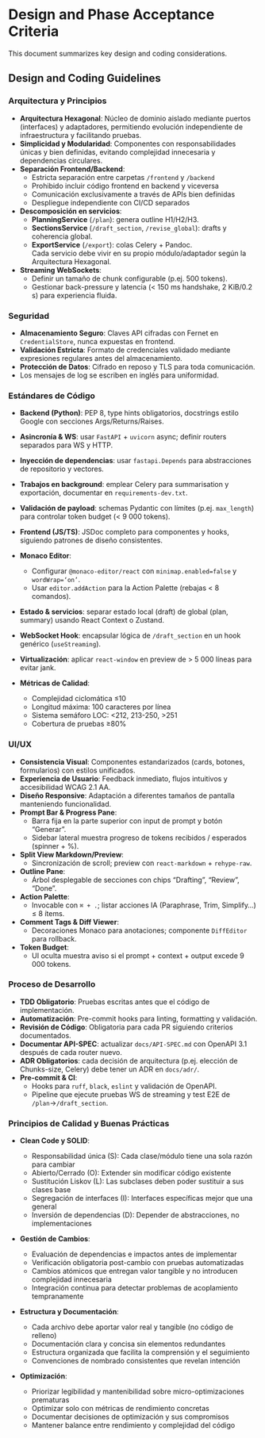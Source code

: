 # Design and Phase Acceptance Criteria

This document summarizes key design and coding considerations.

## Design and Coding Guidelines

### Arquitectura y Principios
- **Arquitectura Hexagonal**: Núcleo de dominio aislado mediante puertos (interfaces) y adaptadores, permitiendo evolución independiente de infraestructura y facilitando pruebas.
- **Simplicidad y Modularidad**: Componentes con responsabilidades únicas y bien definidas, evitando complejidad innecesaria y dependencias circulares.
- **Separación Frontend/Backend**: 
  - Estricta separación entre carpetas `/frontend` y `/backend`
  - Prohibido incluir código frontend en backend y viceversa
  - Comunicación exclusivamente a través de APIs bien definidas
  - Despliegue independiente con CI/CD separados
- **Descomposición en servicios**:  
  - **PlanningService** (`/plan`): genera outline H1/H2/H3.  
  - **SectionsService** (`/draft_section`, `/revise_global`): drafts y coherencia global.  
  - **ExportService** (`/export`): colas Celery + Pandoc.  
  Cada servicio debe vivir en su propio módulo/adaptador según la Arquitectura Hexagonal.  
- **Streaming WebSockets**:  
  - Definir un tamaño de chunk configurable (p.ej. 500 tokens).  
  - Gestionar back-pressure y latencia (< 150 ms handshake, 2 KiB/0.2 s) para experiencia fluida.  

### Seguridad
- **Almacenamiento Seguro**: Claves API cifradas con Fernet en `CredentialStore`, nunca expuestas en frontend.
- **Validación Estricta**: Formato de credenciales validado mediante expresiones regulares antes del almacenamiento.
 - **Protección de Datos**: Cifrado en reposo y TLS para toda comunicación.
 - Los mensajes de log se escriben en inglés para uniformidad.

### Estándares de Código
- **Backend (Python)**: PEP 8, type hints obligatorios, docstrings estilo Google con secciones Args/Returns/Raises.
- **Asincronía & WS**: usar `FastAPI` + `uvicorn` async; definir routers separados para WS y HTTP.  
- **Inyección de dependencias**: usar `fastapi.Depends` para abstracciones de repositorio y vectores.  
- **Trabajos en background**: emplear Celery para summarisation y exportación, documentar en `requirements-dev.txt`.  
- **Validación de payload**: schemas Pydantic con límites (p.ej. `max_length`) para controlar token budget (< 9 000 tokens).  
- **Frontend (JS/TS)**: JSDoc completo para componentes y hooks, siguiendo patrones de diseño consistentes.
- **Monaco Editor**:  
  - Configurar `@monaco-editor/react` con `minimap.enabled=false` y `wordWrap=‘on’`.  
  - Usar `editor.addAction` para la Action Palette (rebajas < 8 comandos).  
- **Estado & servicios**: separar estado local (draft) de global (plan, summary) usando React Context o Zustand.  
- **WebSocket Hook**: encapsular lógica de `/draft_section` en un hook genérico (`useStreaming`).  
- **Virtualización**: aplicar `react-window` en preview de > 5 000 líneas para evitar jank.  

- **Métricas de Calidad**: 
  - Complejidad ciclomática ≤10
  - Longitud máxima: 100 caracteres por línea
  - Sistema semáforo LOC: <212, 213-250, >251
  - Cobertura de pruebas ≥80%

### UI/UX
- **Consistencia Visual**: Componentes estandarizados (cards, botones, formularios) con estilos unificados.
- **Experiencia de Usuario**: Feedback inmediato, flujos intuitivos y accesibilidad WCAG 2.1 AA.
- **Diseño Responsive**: Adaptación a diferentes tamaños de pantalla manteniendo funcionalidad.
- **Prompt Bar & Progress Pane**:  
  - Barra fija en la parte superior con input de prompt y botón “Generar”.  
  - Sidebar lateral muestra progreso de tokens recibidos / esperados (spinner + %).  
- **Split View Markdown/Preview**:  
  - Sincronización de scroll; preview con `react-markdown` + `rehype-raw`.  
- **Outline Pane**:  
  - Árbol desplegable de secciones con chips “Drafting”, “Review”, “Done”.  
- **Action Palette**:  
  - Invocable con `⌘ + .`; listar acciones IA (Paraphrase, Trim, Simplify…) ≤ 8 ítems.  
- **Comment Tags & Diff Viewer**:  
  - Decoraciones Monaco para anotaciones; componente `DiffEditor` para rollback.  
- **Token Budget**:  
  - UI oculta muestra aviso si el prompt + context + output excede 9 000 tokens.  


### Proceso de Desarrollo
- **TDD Obligatorio**: Pruebas escritas antes que el código de implementación.
- **Automatización**: Pre-commit hooks para linting, formatting y validación.
- **Revisión de Código**: Obligatoria para cada PR siguiendo criterios documentados.
- **Documentar API-SPEC**: actualizar `docs/API-SPEC.md` con OpenAPI 3.1 después de cada router nuevo.  
- **ADR Obligatorios**: cada decisión de arquitectura (p.ej. elección de Chunks-size, Celery) debe tener un ADR en `docs/adr/`.  
- **Pre-commit & CI**:  
  - Hooks para `ruff`, `black`, `eslint` y validación de OpenAPI.  
  - Pipeline que ejecute pruebas WS de streaming y test E2E de `/plan`→`/draft_section`.  


### Principios de Calidad y Buenas Prácticas

- **Clean Code y SOLID**: 
  - Responsabilidad única (S): Cada clase/módulo tiene una sola razón para cambiar
  - Abierto/Cerrado (O): Extender sin modificar código existente
  - Sustitución Liskov (L): Las subclases deben poder sustituir a sus clases base
  - Segregación de interfaces (I): Interfaces específicas mejor que una general
  - Inversión de dependencias (D): Depender de abstracciones, no implementaciones

- **Gestión de Cambios**:
  - Evaluación de dependencias e impactos antes de implementar
  - Verificación obligatoria post-cambio con pruebas automatizadas
  - Cambios atómicos que entregan valor tangible y no introducen complejidad innecesaria
  - Integración continua para detectar problemas de acoplamiento tempranamente

- **Estructura y Documentación**:
  - Cada archivo debe aportar valor real y tangible (no código de relleno)
  - Documentación clara y concisa sin elementos redundantes
  - Estructura organizada que facilita la comprensión y el seguimiento
  - Convenciones de nombrado consistentes que revelan intención

- **Optimización**:
  - Priorizar legibilidad y mantenibilidad sobre micro-optimizaciones prematuras
  - Optimizar solo con métricas de rendimiento concretas
  - Documentar decisiones de optimización y sus compromisos
  - Mantener balance entre rendimiento y complejidad del código
